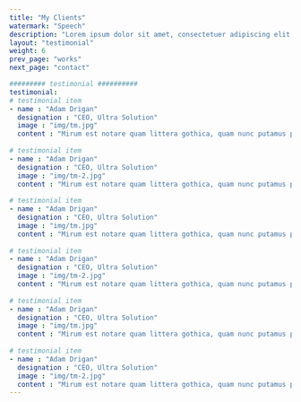```yaml
---
title: "My Clients"
watermark: "Speech"
description: "Lorem ipsum dolor sit amet, consectetuer adipiscing elit, sed diam nonummy nibh euismod tincidunt ut laoreet dolore magna aliquam erat volutpat."
layout: "testimonial"
weight: 6
prev_page: "works"
next_page: "contact"

######### testimonial ##########
testimonial:
# testimonial item
- name : "Adam Drigan"
  designation : "CEO, Ultra Solution"
  image : "img/tm.jpg"
  content : "Mirum est notare quam littera gothica, quam nunc putamus parum claram, anteposuerit litterarum formas humanitatis per seacula quarta decima."
  
# testimonial item
- name : "Adam Drigan"
  designation : "CEO, Ultra Solution"
  image : "img/tm-2.jpg"
  content : "Mirum est notare quam littera gothica, quam nunc putamus parum claram, anteposuerit litterarum formas humanitatis per seacula quarta decima."
  
# testimonial item
- name : "Adam Drigan"
  designation : "CEO, Ultra Solution"
  image : "img/tm.jpg"
  content : "Mirum est notare quam littera gothica, quam nunc putamus parum claram, anteposuerit litterarum formas humanitatis per seacula quarta decima."
  
# testimonial item
- name : "Adam Drigan"
  designation : "CEO, Ultra Solution"
  image : "img/tm-2.jpg"
  content : "Mirum est notare quam littera gothica, quam nunc putamus parum claram, anteposuerit litterarum formas humanitatis per seacula quarta decima."
  
# testimonial item
- name : "Adam Drigan"
  designation : "CEO, Ultra Solution"
  image : "img/tm.jpg"
  content : "Mirum est notare quam littera gothica, quam nunc putamus parum claram, anteposuerit litterarum formas humanitatis per seacula quarta decima."
  
# testimonial item
- name : "Adam Drigan"
  designation : "CEO, Ultra Solution"
  image : "img/tm-2.jpg"
  content : "Mirum est notare quam littera gothica, quam nunc putamus parum claram, anteposuerit litterarum formas humanitatis per seacula quarta decima."
---
```

